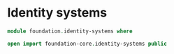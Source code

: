 # Identity systems

```agda
module foundation.identity-systems where

open import foundation-core.identity-systems public
```
